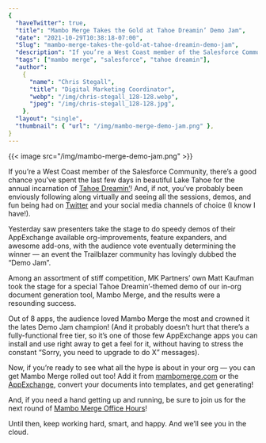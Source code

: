 ```yaml
---
{
  "haveTwitter": true,
  "title": "Mambo Merge Takes the Gold at Tahoe Dreamin’ Demo Jam",
  "date": "2021-10-29T10:38:18-07:00",
  "Slug": "mambo-merge-takes-the-gold-at-tahoe-dreamin-demo-jam",
  "description": "If you’re a West Coast member of the Salesforce Community, there’s a good chance you’ve spent the last few days in beautiful Lake Tahoe for...",
  "tags": ["mambo merge", "salesforce", "tahoe dreamin"],
  "author":
    {
      "name": "Chris Stegall",
      "title": "Digital Marketing Coordinator",
      "webp": "/img/chris-stegall_128-128.webp",
      "jpeg": "/img/chris-stegall_128-128.jpg",
    },
  "layout": "single",
  "thumbnail": { "url": "/img/mambo-merge-demo-jam.png" },
}
---
```


{{< image src="/img/mambo-merge-demo-jam.png" >}}

If you’re a West Coast member of the Salesforce Community, there’s a good chance you’ve spent the last few days in beautiful Lake Tahoe for the annual incarnation of [Tahoe Dreamin’](https://www.norcaldreamin.com/tahoe-dreamin-2021-info/)! And, if not, you’ve probably been enviously following along virtually and seeing all the sessions, demos, and fun being had on [Twitter](https://twitter.com/i/lists/1453118115374452738) and your social media channels of choice (I know I have!).

Yesterday saw presenters take the stage to do speedy demos of their AppExchange available org-improvements, feature expanders, and awesome add-ons, with the audience vote eventually determining the winner — an event the Trailblazer community has lovingly dubbed the “Demo Jam”.

Among an assortment of stiff competition, MK Partners’ own Matt Kaufman took the stage for a special Tahoe Dreamin’-themed demo of our in-org document generation tool, Mambo Merge, and the results were a resounding success.

Out of 8 apps, the audience loved Mambo Merge the most and crowned it the lates Demo Jam champion! (And it probably doesn’t hurt that there’s a fully-functional free tier, so it’s one of those few AppExchange apps you can install and use right away to get a feel for it, without having to stress the constant “Sorry, you need to upgrade to do X” messages).

Now, if you’re ready to see what all the hype is about in your org — you can get Mambo Merge rolled out too! Add it from [mambomerge.com](https://www.mambomerge.com/) or the [AppExchange](https://appexchange.salesforce.com/appxListingDetail?listingId=a0N3u00000MBinOEAT), convert your documents into templates, and get generating!

And, if you need a hand getting up and running, be sure to join us for the next round of [Mambo Merge Office Hours](https://events.mkpartners.com/MamboMergeOfficeHours)!

Until then, keep working hard, smart, and happy. And we’ll see you in the cloud.
